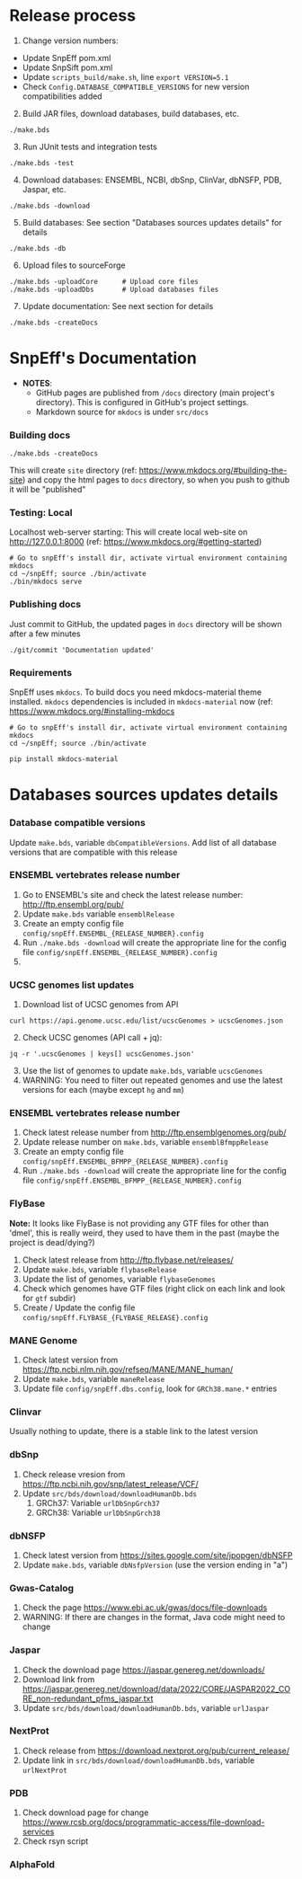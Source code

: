 

# Release process

1) Change version numbers:
- Update SnpEff pom.xml
- Update SnpSift pom.xml
- Update `scripts_build/make.sh`, line `export VERSION=5.1`
- Check `Config.DATABASE_COMPATIBLE_VERSIONS` for new version compatibilities added 
 
2) Build JAR files, download databases, build databases, etc.
```
./make.bds
```

3) Run JUnit tests and integration tests
```
./make.bds -test
```

4) Download databases: ENSEMBL, NCBI, dbSnp, ClinVar, dbNSFP, PDB, Jaspar, etc.  
```
./make.bds -download
```

5) Build databases: See section "Databases sources updates details" for details
```
./make.bds -db
```

6) Upload files to sourceForge

```
./make.bds -uploadCore		# Upload core files
./make.bds -uploadDbs		# Upload databases files
```

7) Update documentation: See next section for details
```
./make.bds -createDocs
```

# SnpEff's Documentation

- **NOTES**:
	- GitHub pages are published from `/docs` directory (main project's directory). This is configured in GitHub's project settings.
	- Markdown source for `mkdocs` is under `src/docs`

### Building docs

```
./make.bds -createDocs
```

This will create `site` directory (ref: <https://www.mkdocs.org/#building-the-site>) and copy the html pages to `docs` directory, so when you push to github it will be "published"

### Testing: Local

Localhost web-server starting: This will create local web-site on <http://127.0.0.1:8000> (ref: <https://www.mkdocs.org/#getting-started>)
```
# Go to snpEff's install dir, activate virtual environment containing mkdocs
cd ~/snpEff; source ./bin/activate
./bin/mkdocs serve
```

### Publishing docs

Just commit to GitHub, the updated pages in `docs` directory will be shown after a few minutes

```
./git/commit 'Documentation updated'
```

### Requirements

SnpEff uses `mkdocs`.
To build docs you need mkdocs-material theme installed.
`mkdocs` dependencies is included in `mkdocs-material` now (ref: <https://www.mkdocs.org/#installing-mkdocs>

```
# Go to snpEff's install dir, activate virtual environment containing mkdocs
cd ~/snpEff; source ./bin/activate

pip install mkdocs-material
```

# Databases sources updates details

### Database compatible versions

Update `make.bds`, variable `dbCompatibleVersions`. 
Add list of all database versions that are compatible with this release

### ENSEMBL vertebrates release number

1) Go to ENSEMBL's site and check the latest release number: http://ftp.ensembl.org/pub/
2) Update `make.bds` variable `ensemblRelease`
3) Create an empty config file `config/snpEff.ENSEMBL_{RELEASE_NUMBER}.config`
4) Run `./make.bds -download` will create the appropriate line for the config file `config/snpEff.ENSEMBL_{RELEASE_NUMBER}.config`
5) 

### UCSC genomes list updates

1) Download list of UCSC genomes from API
```
curl https://api.genome.ucsc.edu/list/ucscGenomes > ucscGenomes.json
```
2) Check UCSC genomes (API call + jq):
``` 
jq -r '.ucscGenomes | keys[] ucscGenomes.json'
```
3) Use the list of genomes to update `make.bds`, variable `ucscGenomes`
4) WARNING: You need to filter out repeated genomes and use the latest versions for each (maybe except `hg` and `mm`)

### ENSEMBL vertebrates release number

1) Check latest release number from http://ftp.ensemblgenomes.org/pub/ 
2) Update release number on `make.bds`, variable `ensemblBfmppRelease`
3) Create an empty config file `config/snpEff.ENSEMBL_BFMPP_{RELEASE_NUMBER}.config`
4) Run `./make.bds -download` will create the appropriate line for the config file `config/snpEff.ENSEMBL_BFMPP_{RELEASE_NUMBER}.config`

### FlyBase

**Note:** It looks like FlyBase is not providing any GTF files for other than 'dmel', this is really weird, they used to have them in the past (maybe the project is dead/dying?)

1) Check latest release from http://ftp.flybase.net/releases/
2) Update `make.bds`, variable `flybaseRelease`
3) Update the list of genomes, variable `flybaseGenomes`
4) Check which genomes have GTF files (right click on each link and look for `gtf` subdir)
5) Create / Update the config file `config/snpEff.FLYBASE_{FLYBASE_RELEASE}.config`

### MANE Genome

1) Check latest version from https://ftp.ncbi.nlm.nih.gov/refseq/MANE/MANE_human/
2) Update `make.bds`, variable `maneRelease`
3) Update file `config/snpEff.dbs.config`, look for `GRCh38.mane.*` entries

### Clinvar

Usually nothing to update, there is a stable link to the latest version

### dbSnp

1) Check release vresion from https://ftp.ncbi.nih.gov/snp/latest_release/VCF/
2) Update `src/bds/download/downloadHumanDb.bds`
    1) GRCh37: Variable `urlDbSnpGrch37`
    2) GRCh38: Variable `urlDbSnpGrch38`

### dbNSFP

1) Check latest version from https://sites.google.com/site/jpopgen/dbNSFP
2) Update `make.bds`, variable `dbNsfpVersion` (use the version ending in "a")

### Gwas-Catalog

1) Check the page https://www.ebi.ac.uk/gwas/docs/file-downloads
2) WARNING: If there are changes in the format, Java code might need to change

### Jaspar

1) Check the download page https://jaspar.genereg.net/downloads/
2) Download link from https://jaspar.genereg.net/download/data/2022/CORE/JASPAR2022_CORE_non-redundant_pfms_jaspar.txt 
3) Update `src/bds/download/downloadHumanDb.bds`, variable `urlJaspar` 
 
### NextProt

1) Check release from https://download.nextprot.org/pub/current_release/
2) Update link in `src/bds/download/downloadHumanDb.bds`, variable `urlNextProt`

### PDB

1) Check download page for change https://www.rcsb.org/docs/programmatic-access/file-download-services
2) Check rsyn script

### AlphaFold



